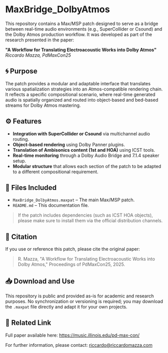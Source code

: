 # MaxBridge_DolbyAtmos

This repository contains a Max/MSP patch designed to serve as a bridge between real-time audio environments (e.g., SuperCollider or Csound) and the Dolby Atmos production workflow. It was developed as part of the research presented in the paper:

**"A Workflow for Translating Electroacoustic Works into Dolby Atmos"**  
*Riccardo Mazza, PdMaxCon25*

## 🌀 Purpose

The patch provides a modular and adaptable interface that translates various spatialization strategies into an Atmos-compatible rendering chain. It reflects a specific compositional scenario, where real-time generated audio is spatially organized and routed into object-based and bed-based streams for Dolby Atmos mastering.

## ⚙️ Features

- **Integration with SuperCollider or Csound** via multichannel audio routing.
- **Object-based rendering** using Dolby Panner plugins.
- **Translation of Ambisonics content (1st and HOA)** using ICST tools.
- **Real-time monitoring** through a Dolby Audio Bridge and 7.1.4 speaker setup.
- **Modular structure** that allows each section of the patch to be adapted to a different compositional requirement.

## 📁 Files Included

- `MaxBridge_DolbyAtmos.maxpat` – The main Max/MSP patch.
- `README.md` – This documentation file.

> If the patch includes dependencies (such as ICST HOA objects), please make sure to install them via the official distribution channels.

## 📝 Citation

If you use or reference this patch, please cite the original paper:

> R. Mazza, "A Workflow for Translating Electroacoustic Works into Dolby Atmos," Proceedings of PdMaxCon25, 2025.

## 📥 Download and Use

This repository is public and provided as-is for academic and research purposes. No synchronization or versioning is required; you may download the `.maxpat` file directly and adapt it for your own projects.

## 🔗 Related Link

Full paper available here: https://music.illinois.edu/pd-max-con/

For further information, please contact: riccardo@riccardomazza.com
